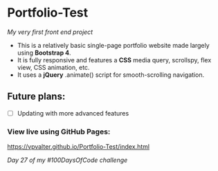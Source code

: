 # Portfolio-Test

*My very first front end project*

* This is a relatively basic single-page portfolio website made largely using **Bootstrap 4**.
* It is fully responsive and features a **CSS** media query, scrollspy, flex view, CSS animation, etc.
* It uses a **jQuery** .animate() script for smooth-scrolling navigation.

## Future plans:
- [ ] Updating with more advanced features

### View live using GitHub Pages:
https://vpvalter.github.io/Portfolio-Test/index.html

*Day 27 of my #100DaysOfCode challenge*
